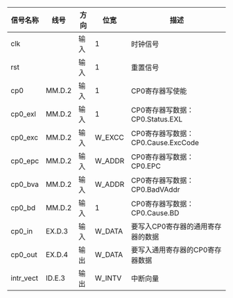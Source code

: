 | 信号名称  | 线号   | 方向 | 位宽   | 描述                               |
| --------- | ------ | ---- | ------ | ---------------------------------- |
| clk       |        | 输入 | 1      | 时钟信号                           |
| rst       |        | 输入 | 1      | 重置信号                           |
| cp0       | MM.D.2 | 输入 | 1      | CP0寄存器写使能                    |
| cp0_exl   | MM.D.2 | 输入 | 1      | CP0寄存器写数据：CP0.Status.EXL    |
| cp0_exc   | MM.D.2 | 输入 | W_EXCC | CP0寄存器写数据：CP0.Cause.ExcCode |
| cp0_epc   | MM.D.2 | 输入 | W_ADDR | CP0寄存器写数据：CP0.EPC           |
| cp0_bva   | MM.D.2 | 输入 | W_ADDR | CP0寄存器写数据：CP0.BadVAddr      |
| cp0_bd    | MM.D.2 | 输入 | 1      | CP0寄存器写数据：CP0.Cause.BD      |
| cp0_in    | EX.D.3 | 输入 | W_DATA | 要写入CP0寄存器的通用寄存器的数据  |
| cp0_out   | EX.D.4 | 输出 | W_DATA | 要写入通用寄存器的CP0寄存器数据    |
| intr_vect | ID.E.3 | 输出 | W_INTV | 中断向量                           |


